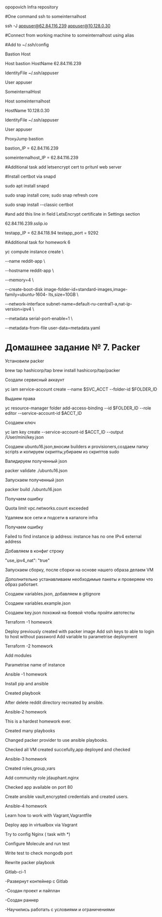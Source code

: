 opopovich Infra repository

#One command ssh to someinternalhost

ssh -J appuser@62.84.116.239 appuser@10.128.0.30

#Connect from working machine to someinternalhost using alias

#Add to ~/.ssh/config

Bastion Host

Host bastion HostName 62.84.116.239

IdentityFile ~/.ssh/appuser

User appuser

SomeinternalHost

Host someinternalhost

HostName 10.128.0.30

IdentityFile ~/.ssh/appuser

User appuser

ProxyJump bastion

bastion_IP = 62.84.116.239

someinternalhost_IP = 62.84.116.239

#Additional task add letsencrypt cert to pritunl web server

#Install certbot via snapd

sudo apt install snapd

sudo snap install core; sudo snap refresh core

sudo snap install --classic certbot

#and add this line in field LetsEncrypt certificate in Settings section

62.84.116.239.sslip.io

testapp_IP = 62.84.118.94 testapp_port = 9292

#Additional task for homework 6

yc compute instance create \ 

--name reddit-app \ 

--hostname reddit-app \ 

--memory=4 \ 

--create-boot-disk image-folder-id=standard-images,image-family=ubuntu-1604- lts,size=10GB \ 

--network-interface subnet-name=default-ru-central1-a,nat-ip-version=ipv4 \

--metadata serial-port-enable=1 \

--metadata-from-file user-data=metadata.yaml



# Домашнее задание № 7. Packer


Установили packer

brew tap hashicorp/tap brew install hashicorp/tap/packer

Создали сервисный аккаунт

yc iam service-account create --name $SVC_ACCT --folder-id $FOLDER_ID

Выдаем права

yc resource-manager folder add-access-binding --id $FOLDER_ID --role editor --service-account-id $ACCT_ID

Создаем ключ

yc iam key create --service-account-id $ACCT_ID --output /User/mini/key.json

Создаем ubuntu16.json,вносим builders и provisioners,создаем папку scripts и копируем скрипты,убираем из скриптов sudo

Валидируем полученный json

packer validate ./ubuntu16.json

Запускаем полученный json

packer build ./ubuntu16.json

Получаем ошибку

Quota limit vpc.networks.count exceeded

Удаляем все сети и подсети в каталоге infra

Получаем ошибку

Failed to find instance ip address: instance has no one IPv4 external address

Добавляем в конфиг строку

"use_ipv4_nat": "true"

Запускаем сборку, после сборки на основе нашего образа делаем VM

Дополнительно устанавливаем необходимые пакеты и проверяем что образ работает.

Создаем variables.json, добавляем в gitignore

Создаем variables.example.json

Создаем key.json похожий на боевой чтобы пройти автотесты

Terraform -1 homework

Deploy previously created with packer image
Add ssh keys to able to login to host without password
Add variable to parametrise deployment

Terraform -2 homework

Add modules

Parametrise name of instance

Ansible -1 homework

Install pip and ansible

Created playbook

After delete reddit directory recreated by ansible.

Ansible-2 homework

This is a hardest homework ever.

Created many playbooks

Changed packer provider to use ansible playbooks.

Checked all VM created succefully,app deployed and checked

Ansible-3 homework

Created roles,group_vars

Add community role jdauphant.nginx

Checked app available on port 80

Create ansible vault,encrypted credentials and created users.

Ansible-4 homework

Learn how to work with Vagrant,Vagrantfile

Deploy app in virtualbox via Vagrant

Try to config Nginx ( task with *)

Configure Molecule and run test

Write test to check mongodb port

Rewrite packer playbook

Gitlab-ci-1

-Развернут контейнер с Gitlab

-Создан проект и пайплан

-Создан раннер

-Научились работать с условиями и ограничениями
